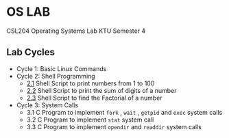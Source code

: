 # OS LAB
CSL204 Operating Systems Lab KTU Semester 4

## Lab Cycles

- Cycle 1: Basic Linux Commands
- Cycle 2: Shell Programming
    - [2.1](https://github.com/csc-mec/OS_Lab/blob/main/cycle2/Numbers.sh) Shell Script to print numbers from 1 to 100
    - [2.2](https://github.com/csc-mec/OS_Lab/blob/main/cycle2/Factorial.sh) Shell Script to print the sum of digits of a number
    - [2.3](https://github.com/csc-mec/OS_Lab/blob/main/cycle2/SumofDigits.sh) Shell Script to find the Factorial of a number
- Cycle 3: System Calls
    - 3.1 C Program to implement `fork` , `wait` , `getpid` and `exec` system calls
    - 3.2 C Program to implement `stat` system call
    - 3.3 C Program to implement `opendir` and `readdir` system calls